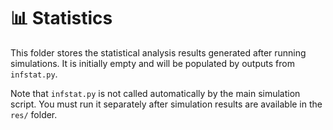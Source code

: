 # 📊 Statistics

This folder stores the statistical analysis results generated after running simulations. It is initially empty and will be populated by outputs from `infstat.py`.

Note that `infstat.py` is not called automatically by the main simulation script. You must run it separately after simulation results are available in the `res/` folder.
